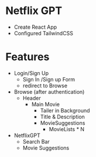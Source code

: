 # Netflix GPT
- Create React App
- Configured TailwindCSS 


# Features
- Login/Sign Up
  - Sign In /Sign up Form
  - redirect to Browse
- Browse (after authentication)
  - Header
    - Main Movie
      - Tailer in Background
      - Title & Description
      - MovieSuggestions
        - MovieLists * N
- NetflixGPT
     - Search Bar
     - Movie Suggestions
